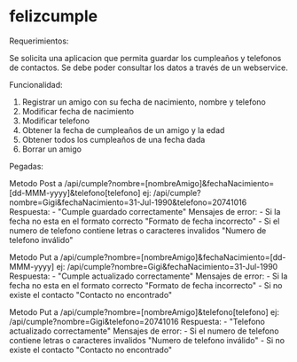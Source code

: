 # felizcumple

Requerimientos:

Se solicita una aplicacion que permita guardar los cumpleaños y telefonos de contactos. Se debe poder consultar los datos a través de un webservice.

Funcionalidad:

1. Registrar un amigo con su fecha de nacimiento, nombre y telefono
2. Modificar fecha de nacimiento
3. Modificar telefono
4. Obtener la fecha de cumpleaños de un amigo y la edad
5. Obtener todos los cumpleaños de una fecha dada
6. Borrar un amigo

Pegadas:

Metodo Post a /api/cumple?nombre=[nombreAmigo]&fechaNacimiento=[dd-MMM-yyyy]&telefono[telefono]
    ej: /api/cumple?nombre=Gigi&fechaNacimiento=31-Jul-1990&telefono=20741016
    Respuesta:
    - "Cumple guardado correctamente" 
    Mensajes de error: 
    - Si la fecha no esta en el formato correcto "Formato de fecha incorrecto"
    - Si el numero de telefono contiene letras o caracteres invalidos "Numero de telefono inválido"

Metodo Put a /api/cumple?nombre=[nombreAmigo]&fechaNacimiento=[dd-MMM-yyyy]
    ej: /api/cumple?nombre=Gigi&fechaNacimiento=31-Jul-1990
    Respuesta:
    - "Cumple actualizado correctamente"
    Mensajes de error: 
    - Si la fecha no esta en el formato correcto "Formato de fecha incorrecto"
    - Si no existe el contacto "Contacto no encontrado"
    
Metodo Put a /api/cumple?nombre=[nombreAmigo]&telefono[telefono]
    ej: /api/cumple?nombre=Gigi&telefono=20741016
    Respuesta:
    - "Telefono actualizado correctamente"
    Mensajes de error: 
    - Si el numero de telefono contiene letras o caracteres invalidos "Numero de telefono inválido"
    - Si no existe el contacto "Contacto no encontrado"
  
    
 

